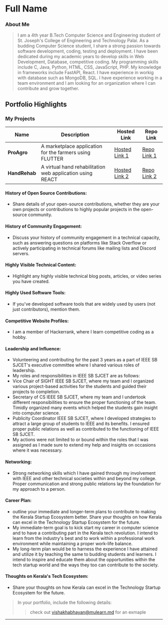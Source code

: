 # Full Name 

### About Me

> I am a 4th year B.Tech Computer Science and Engineering student of St. Joseph's College of Engineering and Technology Palai. As a budding Computer Science student, I share a strong passion towards software development, coding, testing and deployment. I have been dedicated during my academic years to develop skills in Web Development, Database, competitive coding.
> My programming skills include C, Java, Python, HTML, CSS, JavaScript, PHP.
> My knowledge in frameworks include FastAPI, React.
> I have experience in workig with database such as MongoDB, SQL. I have experience working in a team environment and I am looking for an organization where  I can contribute and grow together.



## Portfolio Highlights

### My Projects

| Name                | Description                                                               | Hosted Link                              | Repo Link                                                      |
|---------------------|---------------------------------------------------------------------------|------------------------------------------|----------------------------------------------------------------|
| **ProAgro**  | A marketplace application for the farmers using FLUTTER                                              | [Hosted Link 1](https://example.com)    | [Repo Link 1](https://github.com/username/project1)             |
| **HandRehab**  | A virtual hand rehabilitation web application using REACT                                               | [Hosted Link 2](https://example.com)    | [Repo Link 2](https://github.com/username/project2)             |



#### History of Open Source Contributions:

- Share details of your open-source contributions, whether they are your own projects or contributions to highly popular projects in the open-source community.

#### History of Community Engagement:

-  Discuss your history of community engagement in a technical capacity, such as answering questions on platforms like Stack Overflow or actively participating in technical forums like mailing lists and Discord servers.

#### Highly Visible Technical Content:

- Highlight any highly visible technical blog posts, articles, or video series you have created.

#### Highly Used Software Tools:

- If you've developed software tools that are widely used by users (not just contributors), mention them.

#### Competitive Website Profiles:

- I am a member of Hackerrank, where I learn competitive coding as a hobby.

#### Leadership and Influence:

- Volunteering and contributing for the past 3 years as a part of IEEE SB SJCET's executive committee where I shared various roles of leadership.
- My roles and responsibilities in IEEE SB SJCET are as follows:
- Vice Chair of SIGHT IEEE SB SJCET, where my team and I organized various project-based activities for the students and guided their projects to completion.
- Secretary of CS IEEE SB SJCET, where my team and I undertook different responsibilities to ensure the proper functioning of the team. Timidly organized many events which helped the students gain insight into computer science.
- Publicity Coordinator IEEE SB SJCET, where I developed strategies to attract a large group of students to IEEE and its benefits. I ensured proper public relations as well as contributed to the functioning of IEEE SB SJCET.
- My actions were not limited to or bound within the roles that I was assigned as I made sure to extend my help and insights on occasions where it was necessary.

#### Networking:

- Strong networking skills which I have gained through my involvement with IEEE and other technical societies within and beyond my college. Proper communication and strong public relations lay the foundation for my approach to a person.

#### Career Plan:

- outline your immediate and longer-term plans to contribute to making the Kerala Startup Ecosystem better. Share your thoughts on how Kerala can excel in the Technology Startup Ecosystem for the future.
- My immediate-term goal is to kick start my career in computer science and to have a contributing part in the Kerala tech revolution. I intend to learn from the industry's best and to work within a professional work environment while maintaining a proper work-life balance.
- My long-term plan would be to harness the experience I have attained and utilize it by teaching the same to budding students and learners. I intend to inspire and educate them about the opportunities within the tech startup world and the ways they too can contribute to the society.

#### Thoughts on Kerala's Tech Ecosystem:

- Share your thoughts on how Kerala can excel in the Technology Startup Ecosystem for the future.


> In your portfolio, include the following details:
>> check out [vishakhabhayan@mulearn.md](./profile/vishakhabhayan@mulearn.md) for an exmaple

---

